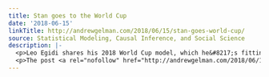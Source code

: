 ```yaml
---
title: Stan goes to the World Cup
date: '2018-06-15'
linkTitle: http://andrewgelman.com/2018/06/15/stan-goes-world-cup/
source: Statistical Modeling, Causal Inference, and Social Science
description: |-
  <p>Leo Egidi shares his 2018 World Cup model, which he&#8217;s fitting in Stan. But I don&#8217;t like this: First, something&#8217;s missing. Where&#8217;s the U.S.?? More seriously, what&#8217;s with that &#8220;16.74%&#8221; thing? So bogus. You might as well say you&#8217;re 66.31 inches tall. Anyway, as is often the case with Bayesian models, the point here is [&#8230;]</p>
  <p>The post <a rel="nofollow" href="http://andrewgelman.com/2018/06/15/stan-goes-world-cup/">Stan goes to the World Cu
---
```

